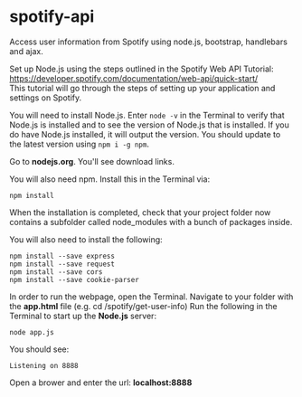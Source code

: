 # spotify-api
Access user information from Spotify using node.js, bootstrap, handlebars and ajax.

Set up Node.js using the steps outlined in the Spotify Web API Tutorial: https://developer.spotify.com/documentation/web-api/quick-start/  
This tutorial will go through the steps of setting up your application and settings on Spotify.

You will need to install Node.js. Enter ```node -v``` in the Terminal to verify that Node.js is installed and to see the version of Node.js that is installed. If you do have Node.js installed, it will output the version. You should update to the latest version using ```npm i -g npm```.  

Go to **nodejs.org**. You'll see download links.

You will also need npm. Install this in the Terminal via:
```
npm install
```

When the installation is completed, check that your project folder now contains a subfolder called node_modules with a bunch of packages inside.

You will also need to install the following:  
```
npm install --save express  
npm install --save request  
npm install --save cors  
npm install --save cookie-parser  
```

In order to run the webpage, open the Terminal.
Navigate to your folder with the **app.html** file (e.g. cd /spotify/get-user-info)
Run the following in the Terminal to start up the **Node.js** server:  
```
node app.js
```

You should see: 
```
Listening on 8888
```

Open a brower and enter the url: **localhost:8888**





